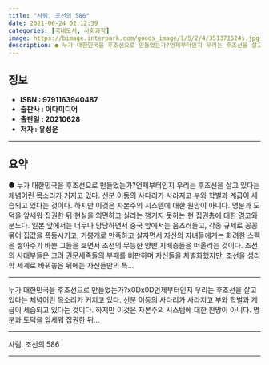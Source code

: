 ```yaml
---
title: "사림, 조선의 586"
date: 2021-06-24 02:12:39
categories: [국내도서, 사회과학]
image: https://bimage.interpark.com/goods_image/1/5/2/4/351371524s.jpg
description: ● 누가 대한민국을 후조선으로 만들었는가?언제부터인지 우리는 후조선을 살고 있다는 체념어린 목소리가 커지고 있다. 신분 이동의 사다리가 사라지고 부와 학벌과 계급이 세습되고 있다는 것이다. 하지만 이것은 자본주의 시스템에 대한 원망이 아니다. 명분과 도덕을 앞세워 집권한 뒤 현실을 외
---
```


## **정보**

- **ISBN : 9791163940487**
- **출판사 : 이다미디어**
- **출판일 : 20210628**
- **저자 : 유성운**

------



## **요약**

●  누가 대한민국을 후조선으로 만들었는가?언제부터인지 우리는 후조선을 살고 있다는 체념어린 목소리가 커지고 있다. 신분 이동의 사다리가 사라지고 부와 학벌과 계급이 세습되고 있다는 것이다. 하지만 이것은 자본주의 시스템에 대한 원망이 아니다. 명분과 도덕을 앞세워 집권한 뒤 현실을 외면하고 실리는 챙기지 못하는 현 집권층에 대한 경고와 분노다. 일본 앞에서는 너무나 당당하면서 중국 앞에서는 움츠러들고, 각종 규제로 꽁꽁 묶어 집값을 폭등시키고, 가붕개로 만족하고 살자면서 자신의 자녀들에게는 화려한 스펙을 쌓아주기 바쁜 그들을 보면서 조선의 무능한 양반 지배층들을 떠올리는 것이다. 조선의 사대부들은 고려 권문세족들의 부패를 비판하며 자신들을 차별화했지만, 조선을 성리학 세계로 바꿔놓은 뒤에는 자신들만의 특...

------

누가 대한민국을 후조선으로 만들었는가?x0Dx0D언제부터인지 우리는 후조선을 살고 있다는 체념어린 목소리가 커지고 있다. 신분 이동의 사다리가 사라지고 부와 학벌과 계급이 세습되고 있다는 것이다. 하지만 이것은 자본주의 시스템에 대한 원망이 아니다. 명분과 도덕을 앞세워 집권한 뒤... 

------


사림, 조선의 586 

------



